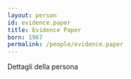 ```yaml
---
layout: person
id: evidence.paper
title: Evidence Paper
born: 1967
permalink: /people/evidence.paper
---
```


Dettagli della persona 